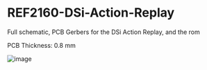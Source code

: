 # REF2160-DSi-Action-Replay
Full schematic, PCB Gerbers for the DSi Action Replay, and the rom

PCB Thickness: 0.8 mm

![image](https://github.com/Modman/Gameboy-Color-Gameshark-Pro-REF1395A/blob/main/REF1395A.png)
